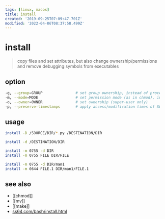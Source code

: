 ```yaml
---
tags: [linux, macos]
title: install
created: '2019-09-25T07:09:47.701Z'
modified: '2022-04-06T08:37:58.499Z'
---
```


# install

> copy files and set attributes, but also change ownership/permissions and remove debugging symbols from executables

## option

```sh
-g, --group=GROUP               # set group ownership, instead of process' current group
-m, --mode=MODE                 # set permission mode (as in chmod), instead of rwxr-xr-x
-o, --owner=OWNER               # set ownership (super-user only)
-p, --preserve-timestamps       # apply access/modification times of SOURCE to corresponding DEST files
```

## usage

```sh
install -D /SOURCE/DIR/*.py /DESTINATION/DIR

install -d /DESTINATION/DIR

install -m 0755 -d DIR
install -m 0755 FILE DIR/FILE

install -m 0755 -d DIR/man1
install -m 0644 FILE.1 DIR/man1/FILE.1
```

## see also

- [[chmod]]
- [[mv]]
- [[make]]
- [ss64.com/bash/install.html](https://ss64.com/bash/install.html)
